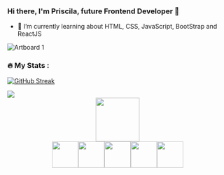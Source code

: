 ### Hi there, I'm Priscila, future Frontend Developer 👋
- 🌱 I’m currently learning about HTML, CSS, JavaScript, BootStrap and ReactJS

![Artboard 1](https://user-images.githubusercontent.com/118768738/207099904-bc2da750-8a9b-476c-88d2-e16b3ee4c8ab.png)



### :fire: My Stats :

[![GitHub Streak](https://github-readme-streak-stats.herokuapp.com?user=PriscilaCodrington&theme=tokyonight&hide_border=true&date_format=M%20j%5B%2C%20Y%5D)](https://git.io/streak-stats)

<img src="https://github-readme-stats.vercel.app/api?username=Priscilacodrington&show_icons=true&theme=tokyonight" >

<div id="footer" align ="center">

<img src="https://media.giphy.com/media/Vf3ZKdillTMOOaOho0/giphy.gif" width="100"/>
</div>


<div id="social-media" align ="center">
<img src = "https://cdn-icons-png.flaticon.com/512/2626/2626269.png" width= "60" height="60"><img src = "https://cdn-icons-png.flaticon.com/512/2626/2626273.png" width= "60" height="60"><img src = "https://cdn-icons-png.flaticon.com/512/2626/2626271.png" width= "60" height="60"><img src = "https://cdn-icons-png.flaticon.com/512/2626/2626292.png" width= "60" height="60"><img src = "https://cdn-icons-png.flaticon.com/512/3670/3670125.png" width= "60" height="60">
  </div>
<!--
**PriscilaCodrington/PriscilaCodrington** is a ✨ _special_ ✨ repository because its `README.md` (this file) appears on your GitHub profile.

Here are some ideas to get you started:

- 🔭 I’m currently working on ...
- 🌱 I’m currently learning ...
- 👯 I’m looking to collaborate on ...
- 🤔 I’m looking for help with ...
- 💬 Ask me about ...
- 📫 How to reach me: ...
- 😄 Pronouns: ...
- ⚡ Fun fact: ...
-->
